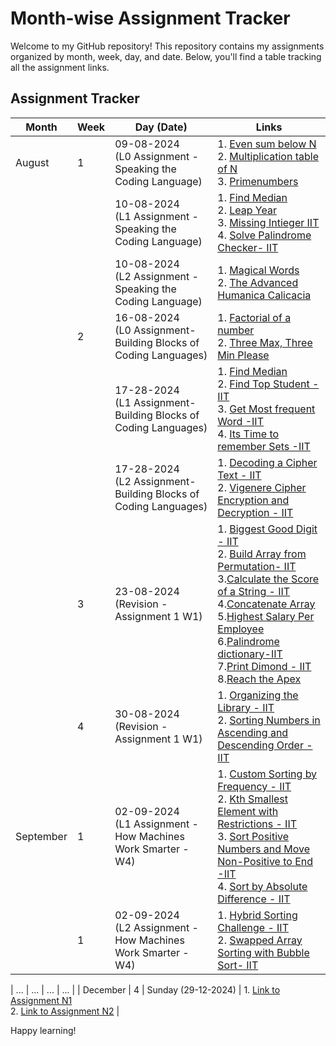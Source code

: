 # Month-wise Assignment Tracker

Welcome to my GitHub repository! This repository contains my assignments organized by month, week, day, and date. Below, you'll find a table tracking all the assignment links.

## Assignment Tracker

| Month   | Week | Day (Date)    | Links                                                                                                             |
|---------|------|---------------|---------|
| August  | 1    | 09-08-2024 <br>(L0 Assignment - Speaking the Coding Language)| 1. [Even sum below N](https://github.com/ashishkumarpalai/Minor-In-AI/blob/main/1.August/week1/09-08-2024/Assignment/L0%20Assignment%20-%20Speaking%20the%20Coding%20Language/Even%20sum%20below%20N.py)<br>2. [Multiplication table of N](https://github.com/ashishkumarpalai/Minor-In-AI/blob/main/1.August/week1/09-08-2024/Assignment/L0%20Assignment%20-%20Speaking%20the%20Coding%20Language/Multiplication%20table%20of%20N.py)<br>3. [Primenumbers](https://github.com/ashishkumarpalai/Minor-In-AI/blob/main/1.August/week1/09-08-2024/Assignment/L0%20Assignment%20-%20Speaking%20the%20Coding%20Language/Primenumbers.py)                     |
|   |     | 10-08-2024 <br> (L1 Assignment - Speaking the Coding Language) | 1. [Find Median](https://github.com/ashishkumarpalai/Minor-In-AI/blob/main/1.August/week1/10-08-2024/Assignment/L1%20Assignment%20-%20Speaking%20the%20Coding%20Language/Find%20Median.py)<br>2. [Leap Year](https://github.com/ashishkumarpalai/Minor-In-AI/blob/main/1.August/week1/10-08-2024/Assignment/L1%20Assignment%20-%20Speaking%20the%20Coding%20Language/Leap%20Year.py)<br>3. [Missing Intieger IIT](https://github.com/ashishkumarpalai/Minor-In-AI/blob/main/1.August/week1/10-08-2024/Assignment/L1%20Assignment%20-%20Speaking%20the%20Coding%20Language/Missing%20Intieger%20IIT.py) <br>4. [Solve Palindrome Checker- IIT](https://github.com/ashishkumarpalai/Minor-In-AI/blob/main/1.August/week1/10-08-2024/Assignment/L1%20Assignment%20-%20Speaking%20the%20Coding%20Language/Solve%20Palindrome%20Checker-%20IIT.py)                    |
|   |     | 10-08-2024 <br> (L2 Assignment - Speaking the Coding Language) | 1. [Magical Words](https://github.com/ashishkumarpalai/Minor-In-AI/blob/main/1.August/week1/10-08-2024/Assignment/L2%20Assignment%20-%20Speaking%20the%20Coding%20Language/Magical%20Words.py)<br>2. [The Advanced Humanica Calicacia](https://github.com/ashishkumarpalai/Minor-In-AI/blob/main/1.August/week1/10-08-2024/Assignment/L2%20Assignment%20-%20Speaking%20the%20Coding%20Language/The%20Advanced%20Humanica%20Calicacia.py)                                                     |
|  | 2 | 16-08-2024 <br> (L0 Assignment-Building Blocks of Coding Languages) | 1. [Factorial of a number](https://github.com/ashishkumarpalai/Minor-In-AI/blob/main/1.August/week2/16-08-2024/Assignment/L0%20Assignment-Building%20Blocks%20of%20Coding%20Languages/Factorial%20od%20a%20number.py)<br>2. [Three Max, Three Min Please](https://github.com/ashishkumarpalai/Minor-In-AI/blob/main/1.August/week2/16-08-2024/Assignment/L0%20Assignment-Building%20Blocks%20of%20Coding%20Languages/Three%20Max%2C%20Three%20Min%20Please.py)                                                    |
|  |   | 17-28-2024 <br> (L1 Assignment-Building Blocks of Coding Languages) | 1. [Find Median](https://github.com/ashishkumarpalai/Minor-In-AI/blob/main/1.August/week2/17-08-2024/Assignment/L1%20Assignment-Building%20Blocks%20of%20Coding%20Languages/Find%20Median.py)<br>2. [Find Top Student - IIT](https://github.com/ashishkumarpalai/Minor-In-AI/blob/main/1.August/week2/17-08-2024/Assignment/L1%20Assignment-Building%20Blocks%20of%20Coding%20Languages/Find%20Top%20Student%20-%20IIT.py) <br>3. [Get Most frequent Word -IIT](https://github.com/ashishkumarpalai/Minor-In-AI/blob/main/1.August/week2/17-08-2024/Assignment/L1%20Assignment-Building%20Blocks%20of%20Coding%20Languages/Get%20Most%20frequent%20Word%20-IIT.py)   <br>4. [Its Time to remember Sets -IIT](https://github.com/ashishkumarpalai/Minor-In-AI/blob/main/1.August/week2/17-08-2024/Assignment/L1%20Assignment-Building%20Blocks%20of%20Coding%20Languages/Its%20Time%20to%20remember%20Sets%20-IIT.py)                                                 |
|  |   | 17-28-2024 <br> (L2 Assignment-Building Blocks of Coding Languages) | 1. [Decoding a Cipher Text - IIT](https://github.com/ashishkumarpalai/Minor-In-AI/blob/main/1.August/week2/17-08-2024/Assignment/L2%20Assignment-Building%20Blocks%20of%20Coding%20Languages/Decoding%20a%20Cipher%20Text%20-%20IIT.py)<br>2. [Vigenere Cipher Encryption and Decryption - IIT](https://github.com/ashishkumarpalai/Minor-In-AI/blob/main/1.August/week2/17-08-2024/Assignment/L2%20Assignment-Building%20Blocks%20of%20Coding%20Languages/Vigenere%20Cipher%20Encryption%20and%20Decryption%20-%20IIT.py)                                                    |
|  | 3  |  23-08-2024 <br> (Revision - Assignment 1 W1) | 1. [Biggest Good Digit - IIT](https://github.com/ashishkumarpalai/Minor-In-AI/blob/main/1.August/week3/23-08-2024/Assignment/Revision%20-%20Assignment%201%20W1/Biggest%20Good%20Digit%20-%20IIT.py)<br>2. [Build Array from Permutation- IIT](https://github.com/ashishkumarpalai/Minor-In-AI/blob/main/1.August/week3/23-08-2024/Assignment/Revision%20-%20Assignment%201%20W1/Build%20Array%20from%20Permutation-%20IIT.py) <br>3.[Calculate the Score of a String - IIT](https://github.com/ashishkumarpalai/Minor-In-AI/blob/main/1.August/week3/23-08-2024/Assignment/Revision%20-%20Assignment%201%20W1/Calculate%20the%20Score%20of%20a%20String%20-%20IIT.py)<br>4.[Concatenate Array](https://github.com/ashishkumarpalai/Minor-In-AI/blob/main/1.August/week3/23-08-2024/Assignment/Revision%20-%20Assignment%201%20W1/Concatenate%20Array.py)<br>5.[Highest Salary Per Employee](https://github.com/ashishkumarpalai/Minor-In-AI/blob/main/1.August/week3/23-08-2024/Assignment/Revision%20-%20Assignment%201%20W1/Highest%20Salary%20Per%20Employee.py)<br>6.[Palindrome dictionary-IIT](https://github.com/ashishkumarpalai/Minor-In-AI/blob/main/1.August/week3/23-08-2024/Assignment/Revision%20-%20Assignment%201%20W1/Palindrome%20dictionary%20-IIT%20.py)<br>7.[Print Dimond - IIT](https://github.com/ashishkumarpalai/Minor-In-AI/blob/main/1.August/week3/23-08-2024/Assignment/Revision%20-%20Assignment%201%20W1/Print%20Dimond%20-%20IIT.py)<br>8.[Reach the Apex](https://github.com/ashishkumarpalai/Minor-In-AI/blob/main/1.August/week3/23-08-2024/Assignment/Revision%20-%20Assignment%201%20W1/Reach%20the%20Apex.py)
|  | 4  | 30-08-2024<br>(Revision - Assignment 1 W1) | 1. [Organizing the Library - IIT](https://github.com/ashishkumarpalai/Minor-In-AI/blob/main/1.August/week4/30-08-2024/Assignment/Revision%20-%20Assignment%201%20W1/Organizing%20the%20Library%20-%20IIT.py)<br>2. [Sorting Numbers in Ascending and Descending Order - IIT](https://github.com/ashishkumarpalai/Minor-In-AI/blob/main/1.August/week4/30-08-2024/Assignment/Revision%20-%20Assignment%201%20W1/Sorting%20Numbers%20in%20Ascending%20and%20Descending%20Order%20-%20IIT.py) 
| September | 1  | 02-09-2024<br>(L1 Assignment - How Machines Work Smarter - W4) | 1. [Custom Sorting by Frequency - IIT](https://github.com/ashishkumarpalai/Minor-In-AI/blob/main/2.September/week1/02-09-2024/Assignment/L1%20Assignment%20-%20How%20Machines%20Work%20Smarter%20-%20W4/Custom%20Sorting%20by%20Frequency%20-%20IIT.py)<br>2. [Kth Smallest Element with Restrictions - IIT](https://github.com/ashishkumarpalai/Minor-In-AI/blob/main/2.September/week1/02-09-2024/Assignment/L1%20Assignment%20-%20How%20Machines%20Work%20Smarter%20-%20W4/Kth%20Smallest%20Element%20with%20Restrictions%20-%20IIT.py) <br>3. [Sort Positive Numbers and Move Non-Positive to End -IIT](https://github.com/ashishkumarpalai/Minor-In-AI/blob/main/2.September/week1/02-09-2024/Assignment/L1%20Assignment%20-%20How%20Machines%20Work%20Smarter%20-%20W4/Sort%20Positive%20Numbers%20and%20Move%20Non-Positive%20to%20End%20-IIT.py) <br>4. [Sort by Absolute Difference - IIT](https://github.com/ashishkumarpalai/Minor-In-AI/blob/main/2.September/week1/02-09-2024/Assignment/L1%20Assignment%20-%20How%20Machines%20Work%20Smarter%20-%20W4/Sort%20by%20Absolute%20Difference%20-%20IIT%20.py)
|  | 1  | 02-09-2024<br>(L2 Assignment - How Machines Work Smarter - W4) | 1. [Hybrid Sorting Challenge - IIT](https://github.com/ashishkumarpalai/Minor-In-AI/blob/main/2.September/week1/02-09-2024/Assignment/L2%20Assignment%20-%20How%20Machines%20Work%20Smarter%20-%20W4/Hybrid%20Sorting%20Challenge%20-%20IIT%20.py)<br>2. [Swapped Array Sorting with Bubble Sort- IIT](https://github.com/ashishkumarpalai/Minor-In-AI/blob/main/2.September/week1/02-09-2024/Assignment/L2%20Assignment%20-%20How%20Machines%20Work%20Smarter%20-%20W4/Swapped%20Array%20Sorting%20with%20Bubble%20Sort-%20IIT.py)  

| ...     | ...  | ...           | ...                                                                                                               |
| December | 4  | Sunday (29-12-2024) | 1. [Link to Assignment N1](#)<br>2. [Link to Assignment N2](#)                                                    |



Happy learning!
